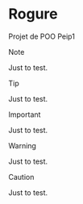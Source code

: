 # Rogure
Projet de POO Peip1



> [!Note]
> Just to test.

> [!Tip]
> Just to test.

> [!Important]
> Just to test.

> [!Warning]
> Just to test.

> [!Caution]
> Just to test.
